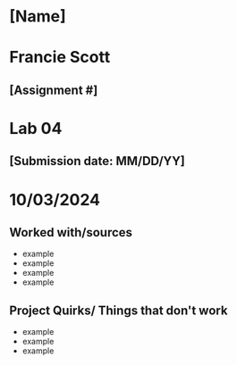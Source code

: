 # [Name]
# Francie Scott 
## [Assignment #]
# Lab 04
## [Submission date: MM/DD/YY]
# 10/03/2024
## Worked with/sources 
* example
* example
* example
* example
## Project Quirks/ Things that don't work
* example
* example
* example
